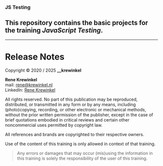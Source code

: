 ### JS Testing

## This repository contains the basic projects for the training _JavaScript Testing_.

---

# Release Notes

Copyright © 2020 / 2025 **\_\_krewinkel**

**Rene Krewinkel**  
mail: <a href='mailto:rene@krewinkel.nl'>rene@krewinkel.nl</a>  
LinkedIn: [Rene Krewinkel](https://www.linkedin.com/in/renekrewinkel/)

All rights reserved. No part of this publication may be reproduced, distributed, or transmitted in any form or by any means, including (photo)copying, recording, or other electronic or mechanical methods, without the prior written permission of the publisher, except in the case of brief quotations embodied in critical reviews and certain other noncommercial uses permitted by copyright law.

All references and brands are copyrighted to their respective owners.

Use of the content of this training is only allowed in context of that training.

> Any errors or damages that may occur (mis)using the information in this training is solely the responsibility of the user of this training.
